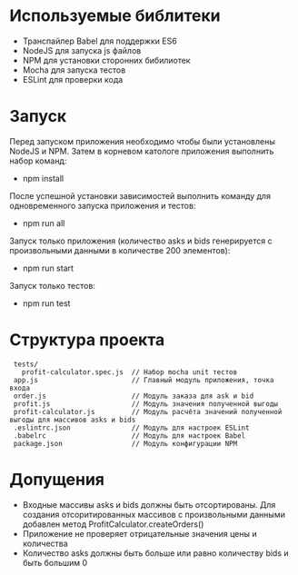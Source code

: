 # Используемые библитеки
- Транспайлер Babel для поддержки ES6
- NodeJS для запуска js файлов
- NPM для установки сторонних бибилиотек 
- Mocha для запуска тестов
- ESLint для проверки кода

# Запуск
Перед запуском приложения необходимо чтобы были установлены NodeJS и NPM. Затем в корневом катологе приложения выполнить набор команд:

- npm install

После успешной установки зависимостей выполнить команду для одновременного запуска приложения и тестов:

- npm run all

Запуск только приложения (количество asks и bids генерируется с произвольными данными в количестве 200 элементов):

- npm run start

Запуск только тестов:

- npm run test

# Структура проекта
     tests/ 
       profit-calculator.spec.js  // Набор mocha unit тестов
     app.js                       // Главный модуль приложения, точка входа
     order.js                     // Модуль заказа для ask и bid
     profit.js                    // Модуль значения полученной выгоды
     profit-calculator.js         // Модуль расчёта значений полученной выгоды для массивов asks и bids
     .eslintrc.json               // Модуль для настроек ESLint
     .babelrc                     // Модуль для настроек Babel
     package.json                 // Модуль конфигурации NPM

# Допущения

- Входные массивы asks и bids должны быть отсортированы. Для создания отсоритированных массивов с произвольными данными добавлен метод ProfitCalculator.createOrders()
- Приложение не проверяет отрицательные значения цены и количества
- Количество asks должны быть больше или равно количеству bids и быть большим 0
